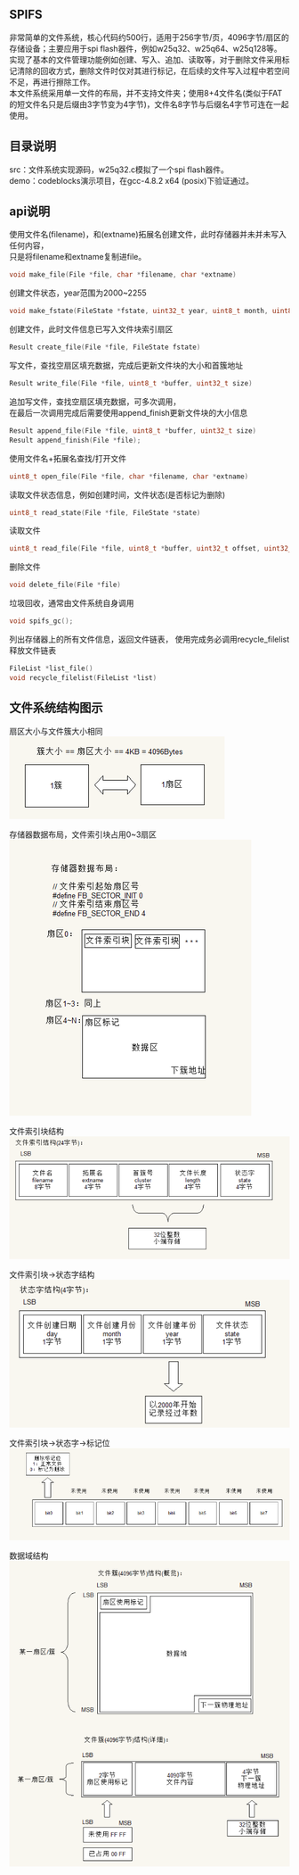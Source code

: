 ## SPIFS
非常简单的文件系统，核心代码约500行，适用于256字节/页，4096字节/扇区的存储设备；主要应用于spi flash器件，例如w25q32、w25q64、w25q128等。  
实现了基本的文件管理功能例如创建、写入、追加、读取等，对于删除文件采用标记清除的回收方式，删除文件时仅对其进行标记，在后续的文件写入过程中若空间不足，再进行擦除工作。  
本文件系统采用单一文件的布局，并不支持文件夹；使用8+4文件名(类似于FAT的短文件名只是后缀由3字节变为4字节)，文件名8字节与后缀名4字节可连在一起使用。

## 目录说明
src：文件系统实现源码，w25q32.c模拟了一个spi flash器件。  
demo：codeblocks演示项目，在gcc-4.8.2 x64 (posix)下验证通过。
## api说明
使用文件名(filename)，和(extname)拓展名创建文件，此时存储器并未并未写入任何内容，  
只是将filename和extname复制进file。
```c
void make_file(File *file, char *filename, char *extname)
```

创建文件状态，year范围为2000~2255
```c
void make_fstate(FileState *fstate, uint32_t year, uint8_t month, uint8_t day)
```

创建文件，此时文件信息已写入文件块索引扇区
```c
Result create_file(File *file, FileState fstate)
```

写文件，查找空扇区填充数据，完成后更新文件块的大小和首簇地址
```c
Result write_file(File *file, uint8_t *buffer, uint32_t size)
```

追加写文件，查找空扇区填充数据，可多次调用，  
在最后一次调用完成后需要使用append_finish更新文件块的大小信息
```c
Result append_file(File *file, uint8_t *buffer, uint32_t size)
Result append_finish(File *file);
```

使用文件名+拓展名查找/打开文件
```c
uint8_t open_file(File *file, char *filename, char *extname)
```

读取文件状态信息，例如创建时间，文件状态(是否标记为删除)
```c
uint8_t read_state(File *file, FileState *state)
```

读取文件
```c
uint8_t read_file(File *file, uint8_t *buffer, uint32_t offset, uint32_t size)
```

删除文件
```c
void delete_file(File *file)
```

垃圾回收，通常由文件系统自身调用
```c
void spifs_gc();
```

列出存储器上的所有文件信息，返回文件链表，
使用完成务必调用recycle_filelist释放文件链表
```c
FileList *list_file()
void recycle_filelist(FileList *list)
```

## 文件系统结构图示

扇区大小与文件簇大小相同  
![image](https://raw.githubusercontent.com/Yanye0xFF/PictureBed/master/images/spifs/sector_size.png)  

存储器数据布局，文件索引块占用0~3扇区  
![image](https://raw.githubusercontent.com/Yanye0xFF/PictureBed/master/images/spifs/total_view.png)  

文件索引块结构  
![image](https://raw.githubusercontent.com/Yanye0xFF/PictureBed/master/images/spifs/index_struct.png)  

文件索引块->状态字结构  
![image](https://raw.githubusercontent.com/Yanye0xFF/PictureBed/master/images/spifs/state_struct.png)  

文件索引块->状态字->标记位  
![image](https://raw.githubusercontent.com/Yanye0xFF/PictureBed/master/images/spifs/flag_struct.png)  

数据域结构  
![image](https://raw.githubusercontent.com/Yanye0xFF/PictureBed/master/images/spifs/data_area.png)  
